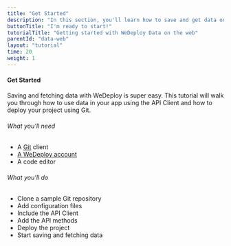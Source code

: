 ```yaml
---
title: "Get Started"
description: "In this section, you'll learn how to save and get data on the web using the WeDeploy API Client."
buttonTitle: "I'm ready to start!"
tutorialTitle: "Getting started with WeDeploy Data on the web"
parentId: "data-web"
layout: "tutorial"
time: 20
weight: 1
---
```


#### Get Started

Saving and fetching data with WeDeploy is super easy. This tutorial will walk you through how to use data in your app using the API Client and how to deploy your project using Git.

###### What you'll need

<ul class="checklist">
	<li>A <a href="https://git-scm.com/downloads" target="_blank">Git</a> client</li>
	<li><a href="http://dashboard.wedeploy.com/signup" target="_blank">A WeDeploy account</a></li>
	<li>A code editor</li>
</ul>

###### What you'll do

<ul class="checklist">
	<li>Clone a sample Git repository</li>
	<li>Add configuration files</li>
	<li>Include the API Client</li>
	<li>Add the API methods</li>
	<li>Deploy the project</li>
	<li>Start saving and fetching data</li>
</ul>

